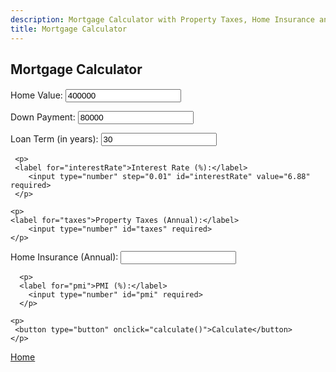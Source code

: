 ```yaml
---
description: Mortgage Calculator with Property Taxes, Home Insurance and PMI
title: Mortgage Calculator
---
```

<script src="{{ base.url | prepend: site.url }}/assets/js/mortgage.js"></script>
<script src="{{ base.url | prepend: site.url }}/assets/js/advertisement.js" defer></script>
<link id="stylesheet" rel="stylesheet" type="text/css" href="{{ base.url | prepend: site.url }}/assets/css/calculator.css">
<h2>Mortgage Calculator</h2>
<h4 id= "advertisement"></h4>
<div class="calculator">
      <p>
        <label for="homeValue">Home Value:</label>
        <input type="number" id="homeValue" value="400000" required></p>
      <p>
        <label for="downPayment">Down Payment:</label>
        <input type="number" id="downPayment" value="80000" required>
      </p>
      <p>
      <label for="loanTerm">Loan Term (in years):</label>
        <input type="number" id="loanTerm" value="30" required>
      </p>
        
     <p>
     <label for="interestRate">Interest Rate (%):</label>
        <input type="number" step="0.01" id="interestRate" value="6.88" required>
     </p>
        
    <p>
    <label for="taxes">Property Taxes (Annual):</label>
        <input type="number" id="taxes" required>
    </p>
        
   <p>
   <label for="insurance">Home Insurance (Annual):</label>
        <input type="number" id="insurance" required>
   </p>
        
      <p>
      <label for="pmi">PMI (%):</label>
        <input type="number" id="pmi" required>
      </p>
        
    <p>
     <button type="button" onclick="calculate()">Calculate</button>
    </p>
    
  </div>
  <div class="result">
 <span id="output"></span>
</div>
<p><a href="https://www.passivecash.xyz/">Home</a></p>
